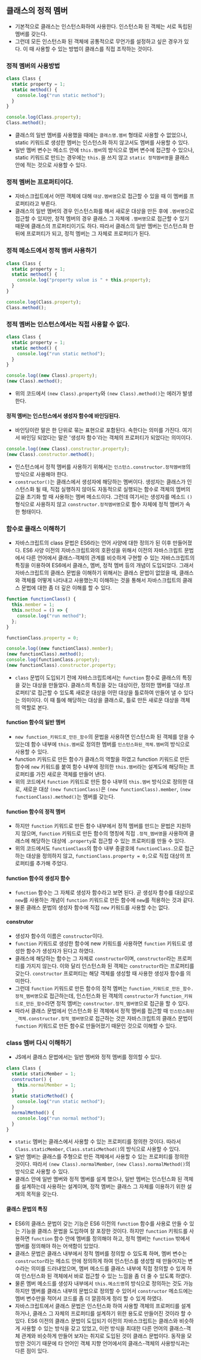## 클래스의 정적 멤버
- 기본적으로 클래스는 인스턴스화하여 사용한다. 인스턴스화 된 객체는 서로 독립된 멤버를 갖는다.
- 그런데 모든 인스턴스화 된 객체에 공통적으로 무언가를 설정하고 싶은 경우가 있다. 이 때 사용할 수 있는 방법이 클래스를 직접 조작하는 것이다.

### 정적 멤버의 사용방법
```js
class Class {
  static property = 1;
  static method() {
    console.log("run static method");
  }
}

console.log(Class.property);
Class.method();
```
- 클래스의 일반 멤버를 사용했을 때에는 `클래스명.멤버` 형태로 사용할 수 없었으나, static 키워드로 생성한 멤버는 인스턴스화 하지 않고서도 멤버를 사용할 수 있다.
- 일반 멤버 변수는 메소드 안에 `this.멤버`의 방식으로 멤버 변수에 접근할 수 있으나, static 키워드로 만드는 경우에는 `this.`을 쓰지 않고 `static 정적멤버명`을 클래스 안에 적는 것으로 사용할 수 있다.

### 정적 멤버는 프로퍼티이다.
- 자바스크립트에서 어떤 객체에 대해 `대상.멤버명`으로 접근할 수 있을 때 이 멤버를 프로퍼티라고 부른다.
- 클래스의 일반 멤버의 경우 인스턴스화를 해서 새로운 대상을 만든 후에 `.멤버명`으로 접근할 수 있지만, 정적 멤버의 경우 클래스 그 자체에 `.멤버명`으로 접근할 수 있기 때문에 클래스의 프로퍼티이기도 하다. 따라서 클래스의 일반 멤버는 인스턴스화 한 뒤에 프로퍼티가 되고, 정적 멤버는 그 자체로 프로퍼티가 된다.

### 정적 메소드에서 정적 멤버 사용하기
```js
class Class {
  static property = 1;
  static method() {
    console.log("property value is " + this.property);
  }
}

console.log(Class.property);
Class.method();
```

### 정적 멤버는 인스턴스에서는 직접 사용할 수 없다.
```js
class Class {
  static property = 1;
  static method() {
    console.log("run static method");
  }
}

console.log((new Class).property);
(new Class).method();
```
- 위의 코드에서 `(new Class).property`와 `(new Class).method()`는 에러가 발생한다.

#### 정적 멤버는 인스턴스에서 생성자 함수에 바인딩된다.
- 바인딩이란 말은 한 단위로 묶는 표현으로 포함된다. 속한다는 의미를 가진다. 여기서 바인딩 되었다는 말은 '생성자 함수'라는 객체의 프로퍼티가 되었다는 의미이다.
```js
console.log((new Class).constructor.property);
(new Class).constructor.method();
```
- 인스턴스에서 정적 멤버를 사용하기 위해서는 `인스턴스.constructor.정적멤버명`의 방식으로 사용해야 한다.
- `constructor()`는 클래스에서 생성자에 해당하는 멤버이다. 생성자는 클래스가 인스턴스화 될 때, 직접 실행하지 않아도 자동적으로 실행되는 함수로 객체의 멤버의 값을 초기화 할 때 사용하는 멤버 메소드이다. 그런데 여기서는 생성자를 메소드 `()` 형식으로 사용하지 않고 `constructor.정적멤버명`으로 함수 자체에 정적 멤버가 속한 형태이다.

### 함수로 클래스 이해하기
- 자바스크립트의 class 문법은 ES6라는 언어 사양에 대한 정의가 된 이후 만들어졌다. ES6 사양 이전의 자바스크립트와의 호환성을 위해서 이전의 자바스크립트 문법에서 다른 언어에서 클래스-객체의 관계를 비슷하게 구현할 수 있는 자바스크립트의 특징을 이용하여 ES6에서 클래스, 멤버, 정적 멤버 등의 개념이 도입되었다. 그래서 자바스크립트의 클래스 문법을 이해하기 위해서는 클래스 문법이 없었을 때, 클래스와 객체를 어떻게 나타내고 사용했는지 이해하는 것을 통해서 자바스크립트의 클래스 문법에 대한 좀 더 깊은 이해를 할 수 있다.
```js
function functionClass() {
  this.member = 1;
  this.method = () => {
    console.log("run method");
  };
}

functionClass.property = 0;

console.log((new functionClass).member);
(new functionClass).method();
console.log(functionClass.propety);
(new functionClass).constructor.property;
```
- `class` 문법이 도입되기 전에 자바스크립트에서는 `function` 함수로 클래스의 특징을 갖는 대상을 만들었다. 클래스의 특징을 갖는 대상이란, 정의한 멤버를 '대상.프로퍼티'로 접근할 수 있도록 새로운 대상을 어떤 대상을 틀로하여 만들어 낼 수 있다는 의미이다. 이 때 틀에 해당하는 대상을 클래스로, 틀로 만든 새로운 대상을 객체의 역할로 본다.

#### function 함수의 일반 멤버
- `new function_키워드로_만든_함수`의 문법을 사용하면 인스턴스화 된 객체를 얻을 수 있는데 함수 내부에 `this.멤버`로 정의한 멤버를 `인스턴스화된_객체.멤버`의 방식으로 사용할 수 있다.
- function 키워드로 만든 함수가 클래스의 역할을 하였고 function 키워드로 만든 함수에 `new` 키워드를 붙여 함수 내부에 정의한 `this.멤버`라는 설계도에 해당하는 프로퍼티를 가진 새로운 객체를 만들어 낸다.
- 위의 코드에서 `function` 키워드로 만든 함수 내부의 `this.멤버` 방식으로 정의한 대로, 새로운 대상 `(new functionClass)`은 `(new functionClass).member`, `(new functionClass).method()`는 멤버를 갖는다.

#### function 함수의 정적 멤버
- 하지만 `function` 키워드로 만든 함수 내부에서 정적 멤버를 만드는 문법은 지원하지 않으며, `function` 키워드로 만든 함수의 명칭에 직접 `.정적_멤버명`을 사용하여 클래스에 해당하는 대상에 `.property`로 접근할 수 있는 프로퍼티를 만들 수 있다.
- 위의 코드에서도 `functionClass`의 함수 내부 중괄호에 `functionClass.`으로 접근하는 대상을 정의하지 않고, `functionClass.property = 0;`으로 직접 대상의 프로퍼티를 추가해 주었다.

#### function 함수의 생성자 함수
- `function` 함수는 그 자체로 생성자 함수라고 보면 된다. 곧 생성자 함수를 대상으로 `new`를 사용하는 개념이 `function` 키워드로 만든 함수에 `new`를 적용하는 것과 같다.
- 물론 클래스 문법의 생성자 함수에 직접 `new` 키워드를 사용할 수는 없다.

#### construtor
- 생성자 함수의 이름은 `constructor`이다.
- `function` 키워드로 생성한 함수에 new 키워드를 사용하면 `function` 키워드로 생성한 함수가 생성자가 된다고 하였다.
- 클래스에 해당하는 함수는 그 자체로 `constructor`이며, `constructor`라는 프로퍼티를 가지지 않는다. 이와 달리 인스턴스화 된 객체는 `constructor`라는 프로퍼티를 갖는다. `constructor` 프로퍼티는 해당 객체를 생성할 때 사용한 생성자 함수를 의미한다.
- 그런데 `function` 키워드로 만든 함수의 정적 멤버는 `function_키워드로_만든_함수.정적_멤버명`으로 접근하는데, 인스턴스화 된 객체의 `constructor`가 `function_키워드로_만든_함수`라면 정적 멤버는 `constructor.정적_멤버명`으로 접근을 할 수 있다.
- 따라서 클래스 문법에서 인스턴스화 된 객체에서 정적 멤버를 접근할 때 `인스턴스화된_객체.constructor.정적_멤버명`으로 접근하는 것은 자바스크립트의 클래스 문법이 `function` 키워드로 만든 함수로 만들어졌기 때문인 것으로 이해할 수 있다.

### class 멤버 다시 이해하기
- JS에서 클래스 문법에서는 일반 멤버와 정적 멤버를 정의할 수 있다.
```js
class Class {
  static staticMember = 1;
  constructor() {
    this.normalMember = 1;
  }
  static staticMethod() {
    console.log("run static method");
  }
  normalMethod() {
    console.log("run normal method");
  }
}
```
- `static` 멤버는 클래스에서 사용할 수 있는 프로퍼티를 정의한 것이다. 따라서 `Class.staticMember`, `Class.staticMethod()`의 방식으로 사용할 수 있다.
- 일반 멤버는 클래스를 주형으로 만든 객체에서 사용할 수 있는 프로퍼티를 정의한 것이다. 따라서 `(new Class).normalMember`, `(new Class).normalMethod()`의 방식으로 사용할 수 있다.
- 클래스 안에 일반 멤버와 정적 멤버를 설계 했으나, 일반 멤버는 인스턴스화 된 객체를 설계하는데 사용하는 설계이며, 정적 멤버는 클래스 그 자체를 이용하기 위한 설계의 목적을 갖는다.

#### 클래스 문법의 특징
- ES6의 클래스 문법이 갖는 기능은 ES6 이전의 `function` 함수를 사용로 만들 수 있는 기능을 클래스 문법을 도입하여 잘 포장한 것이다. 하지만 `function` 키워드를 사용하면 `function` 함수 안에 멤버를 정의해야 하고, 정적 멤버는 `function` 밖에서 멤버를 정의해야 하는 어색함이 있었다.
- 클래스 문법은 클래스 내부에서 정적 멤버를 정의할 수 있도록 하며, 멤버 변수는 `constructor`라는 메소드 안에 정의하게 하여 인스턴스를 생성할 때 만들어지는 변수라는 의미를 드러내었으며, 멤버 메소드를 클래스 내부에 직접 정의할 수 있게 하여 인스턴스화 된 객체에서 바로 접근할 수 있는 느낌을 좀 더 줄 수 있도록 하였다.
- 물론 멤버 메소드를 생성자 내부에서 `this.메소드명`의 방식으로 정의하는 것도 가능하지만 멤버를 클래스 내부의 문법으로 정의할 수 있어서 `constructor` 메소드에는 멤버 변수만을 적어서 코드를 좀 더 깔끔하게 정리 할 수 있게 하였다.
- 자바스크립트에서 클래스 문법은 인스턴스화 하여 사용할 객체의 프로퍼티를 설계하거나, 클래스 그 자체의 프로퍼티를 설계하기 위한 용도로 만들어진 것이라 할 수 있다. ES6 이전의 클래스 문법이 도입되기 이전의 자바스크립트는 클래스와 비슷하게 사용할 수 있는 방식을 갖고 있었고, 이런 방식을 최대한 다른 언어의 클래스-객체 관계와 비슷하게 만들어 보자는 취지로 도입된 것이 클래스 문법이다. 동작을 모방한 것이기 때문에 타 언어인 객체 지향 언어에서의 클래스-객체의 사용방식과는 다른 점이 있다.
